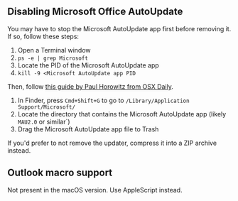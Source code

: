 ## Disabling Microsoft Office AutoUpdate

You may have to stop the Microsoft AutoUpdate app first before removing it. If so, follow these steps:

1. Open a Terminal window
2. `ps -e | grep Microsoft`
3. Locate the PID of the Microsoft AutoUpdate app
4. `kill -9 <Microsoft AutoUpdate app PID`

Then, follow [this guide by Paul Horowitz from OSX Daily](https://osxdaily.com/2019/07/20/how-delete-microsoft-autoupdate-mac/).

1. In Finder, press `Cmd+Shift+G` to go to `/Library/Application Support/Microsoft/`
2. Locate the directory that contains the Microsoft AutoUpdate app (likely `MAU2.0` or similar`)
3. Drag the Microsoft AutoUpdate app file to Trash

If you'd prefer to not remove the updater, compress it into a ZIP archive instead.

## Outlook macro support

Not present in the macOS version. Use AppleScript instead.
